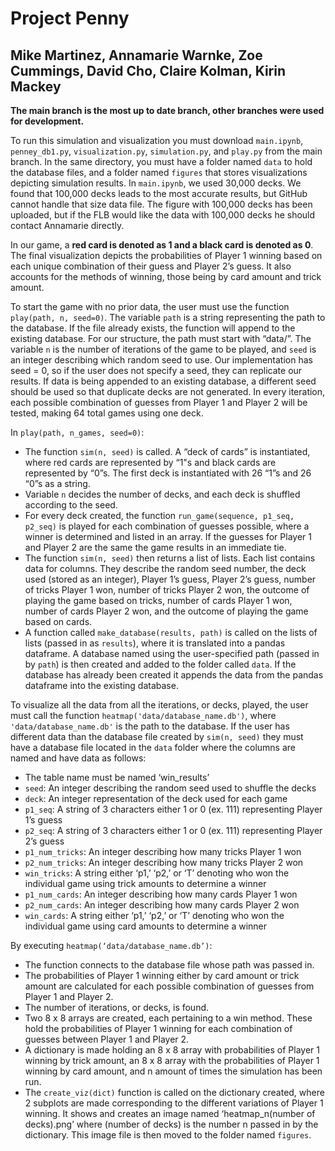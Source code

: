 # Project Penny
## Mike Martinez, Annamarie Warnke, Zoe Cummings, David Cho, Claire Kolman, Kirin Mackey

**The main branch is the most up to date branch, other branches were used for development.**

To run this simulation and visualization you must download `main.ipynb`, `penney_db1.py`, `visualization.py`, `simulation.py`, and `play.py` from the main branch. In the same directory, you must have a folder named `data` to hold the database files, and a folder named `figures` that stores visualizations depicting simulation results. In `main.ipynb`, we used 30,000 decks. We found that 100,000 decks leads to the most accurate results, but GitHub cannot handle that size data file. The figure with 100,000 decks has been uploaded, but if the FLB would like the data with 100,000 decks he should contact Annamarie directly.

In our game, a **red card is denoted as 1 and a black card is denoted as 0**. The final visualization depicts the probabilities of Player 1 winning based on each unique combination of their guess and Player 2’s guess. It also accounts for the methods of winning, those being by card amount and trick amount.

To start the game with no prior data, the user must use the function `play(path, n, seed=0)`. The variable `path` is a string representing the path to the database. If the file already exists, the function will append to the existing database. For our structure, the path must start with “data/”. The variable `n` is the number of iterations of the game to be played, and `seed` is an integer describing which random seed to use. Our implementation has seed = 0, so if the user does not specify a seed, they can replicate our results. If data is being appended to an existing database, a different seed should be used so that duplicate decks are not generated. In every iteration, each possible combination of guesses from Player 1 and Player 2 will be tested, making 64 total games using one deck. 

In `play(path, n_games, seed=0)`:
* The function `sim(n, seed)` is called. A “deck of cards” is instantiated, where red cards are represented by “1"s and black cards are represented by “0”s. The first deck is instantiated with 26 “1”s and 26 “0”s as a string.
* Variable `n` decides the number of decks, and each deck is shuffled according to the seed.
* For every deck created, the function `run_game(sequence, p1_seq, p2_seq)` is played for each combination of guesses possible, where a winner is determined and listed in an array. If the guesses for Player 1 and Player 2 are the same the game results in an immediate tie. 
* The function `sim(n, seed)` then returns a list of lists. Each list contains data for columns. They describe the random seed number, the deck used (stored as an integer), Player 1’s guess, Player 2’s guess, number of tricks Player 1 won, number of tricks Player 2 won, the outcome of playing the game based on tricks, number of cards Player 1 won, number of cards Player 2 won, and the outcome of playing the game based on cards.
* A function called `make_database(results, path)` is called on the lists of lists (passed in as `results`), where it is translated into a pandas dataframe. A database named using the user-specified path (passed in by `path`) is then created and added to the folder called `data`. If the database has already been created it appends the data from the pandas dataframe into the existing database.

To visualize all the data from all the iterations, or decks, played, the user must call the function `heatmap('data/database_name.db')`, where `'data/database_name.db'` is the path to the database. If the user has different data than the database file created by `sim(n, seed)` they must have a database file located in the `data` folder where the columns are named and have data as follows:
* The table name must be named ‘win_results’
* `seed`: An integer describing the random seed used to shuffle the decks
* `deck`: An integer representation of the deck used for each game 
* `p1_seq`: A string of 3 characters either 1 or 0 (ex. 111) representing Player 1’s guess
* `p2_seq`: A string of 3 characters either 1 or 0 (ex. 111) representing Player 2’s guess
* `p1_num_tricks`: An integer describing how many tricks Player 1 won
* `p2_num_tricks`: An integer describing how many tricks Player 2 won
* `win_tricks`: A string either ‘p1,’ ‘p2,’ or ‘T’ denoting who won the individual game using trick amounts to determine a winner
* `p1_num_cards`: An integer describing how many cards Player 1 won
* `p2_num_cards`: An integer describing how many cards Player 2 won
* `win_cards`: A string either ‘p1,’ ‘p2,’ or ‘T’ denoting who won the individual game using card amounts to determine a winner

By executing `heatmap(‘data/database_name.db’)`:
* The function connects to the database file whose path was passed in.
* The probabilities of Player 1 winning either by card amount or trick amount are calculated for each possible combination of guesses from Player 1 and Player 2.
* The number of iterations, or decks, is found. 
* Two 8 x 8 arrays are created, each pertaining to a win method. These hold the probabilities of Player 1 winning for each combination of guesses between Player 1 and Player 2.
* A dictionary is made holding an 8 x 8 array with probabilities of Player 1 winning by trick amount, an 8 x 8 array with the probabilities of Player 1 winning by card amount, and n amount of times the simulation has been run.
* The `create_viz(dict)` function is called on the dictionary created, where 2 subplots are made corresponding to the different variations of Player 1 winning. It shows and creates an image named ‘heatmap_n(number of decks).png’ where (number of decks) is the number n passed in by the dictionary. This image file is then moved to the folder named `figures`.
